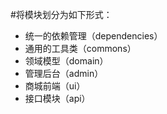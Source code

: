 #将模块划分为如下形式：
 - 统一的依赖管理（dependencies）
 - 通用的工具类（commons）
 - 领域模型（domain）
 - 管理后台（admin）
 - 商城前端（ui）
 - 接口模块（api）
